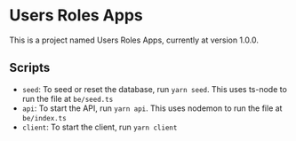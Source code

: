 # Users Roles Apps

This is a project named Users Roles Apps, currently at version 1.0.0.

## Scripts

- `seed`: To seed or reset the database, run `yarn seed`. This uses ts-node to run the file at `be/seed.ts`
- `api`: To start the API, run `yarn api`. This uses nodemon to run the file at `be/index.ts`
- `client`: To start the client, run `yarn client`